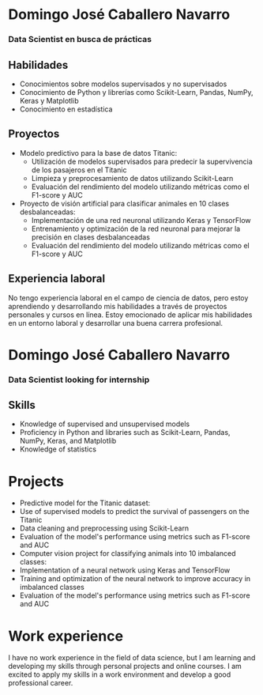 # Domingo José Caballero Navarro
### Data Scientist en busca de prácticas
## Habilidades
* Conocimientos sobre modelos supervisados y no supervisados
* Conocimiento de Python y librerías como Scikit-Learn, Pandas, NumPy, Keras y Matplotlib
* Conocimiento en estadística
## Proyectos
* Modelo predictivo para la base de datos Titanic:
  * Utilización de modelos supervisados para predecir la supervivencia de los pasajeros en el Titanic
  * Limpieza y preprocesamiento de datos utilizando Scikit-Learn
  * Evaluación del rendimiento del modelo utilizando métricas como el F1-score y AUC
* Proyecto de visión artificial para clasificar animales en 10 clases desbalanceadas:
  * Implementación de una red neuronal utilizando Keras y TensorFlow
  * Entrenamiento y optimización de la red neuronal para mejorar la precisión en clases desbalanceadas
  * Evaluación del rendimiento del modelo utilizando métricas como el F1-score y AUC
## Experiencia laboral
No tengo experiencia laboral en el campo de ciencia de datos, pero estoy aprendiendo y desarrollando mis habilidades a través de proyectos personales y cursos en línea. Estoy emocionado de aplicar mis habilidades en un entorno laboral y desarrollar una buena carrera profesional.

# Domingo José Caballero Navarro
### Data Scientist looking for internship
## Skills
* Knowledge of supervised and unsupervised models
* Proficiency in Python and libraries such as Scikit-Learn, Pandas, NumPy, Keras, and Matplotlib
* Knowledge of statistics
# Projects
* Predictive model for the Titanic dataset:
 * Use of supervised models to predict the survival of passengers on the Titanic
 * Data cleaning and preprocessing using Scikit-Learn
 * Evaluation of the model's performance using metrics such as F1-score and AUC
* Computer vision project for classifying animals into 10 imbalanced classes:
 * Implementation of a neural network using Keras and TensorFlow
 * Training and optimization of the neural network to improve accuracy in imbalanced classes
 * Evaluation of the model's performance using metrics such as F1-score and AUC
# Work experience
I have no work experience in the field of data science, but I am learning and developing my skills through personal projects and online courses. I am excited to apply my skills in a work environment and develop a good professional career.
